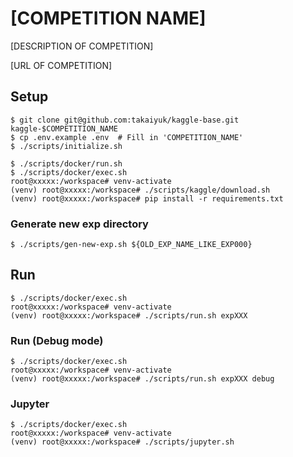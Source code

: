 # [COMPETITION NAME]

[DESCRIPTION OF COMPETITION]

[URL OF COMPETITION]

## Setup

```
$ git clone git@github.com:takaiyuk/kaggle-base.git kaggle-$COMPETITION_NAME
$ cp .env.example .env  # Fill in 'COMPETITION_NAME'
$ ./scripts/initialize.sh

$ ./scripts/docker/run.sh
$ ./scripts/docker/exec.sh
root@xxxxx:/workspace# venv-activate
(venv) root@xxxxx:/workspace# ./scripts/kaggle/download.sh
(venv) root@xxxxx:/workspace# pip install -r requirements.txt
```

### Generate new exp directory

```
$ ./scripts/gen-new-exp.sh ${OLD_EXP_NAME_LIKE_EXP000}
```

## Run

```
$ ./scripts/docker/exec.sh
root@xxxxx:/workspace# venv-activate
(venv) root@xxxxx:/workspace# ./scripts/run.sh expXXX
```

### Run (Debug mode)

```
$ ./scripts/docker/exec.sh
root@xxxxx:/workspace# venv-activate
(venv) root@xxxxx:/workspace# ./scripts/run.sh expXXX debug
```

### Jupyter

```
$ ./scripts/docker/exec.sh
root@xxxxx:/workspace# venv-activate
(venv) root@xxxxx:/workspace# ./scripts/jupyter.sh
```
